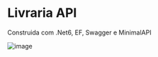 # Livraria API

Construida com .Net6, EF, Swagger e MinimalAPI

![image](https://github.com/tamysguimaraes/LivrariaMinimal/assets/5661114/116165a7-724f-4c1e-9834-f4eab4dcc5c5)
